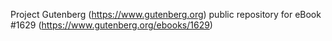 Project Gutenberg (https://www.gutenberg.org) public repository for eBook #1629 (https://www.gutenberg.org/ebooks/1629)